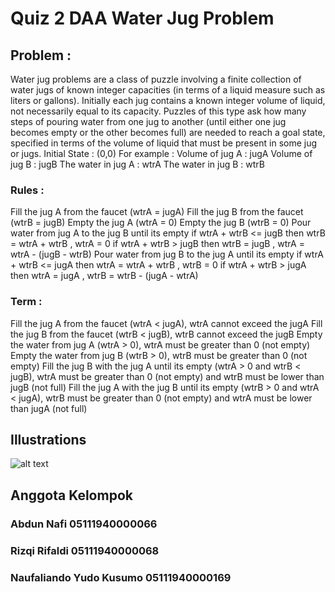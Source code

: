 # Quiz 2 DAA Water Jug Problem

## Problem :
Water jug problems are a class of puzzle involving a finite collection of water jugs of known integer capacities (in terms of a liquid measure such as liters or gallons). Initially each jug contains a known integer volume of liquid, not necessarily equal to its capacity. Puzzles of this type ask how many steps of pouring water from one jug to another (until either one jug becomes empty or the other becomes full) are needed to reach a goal state, specified in terms of the volume of liquid that must be present in some jug or jugs.
Initial State : (0,0)
For example :
Volume of jug A : jugA
Volume of jug B : jugB
The water in jug A : wtrA
The water in jug B : wtrB

### Rules :
Fill the jug A from the faucet (wtrA = jugA)
Fill the jug B from the faucet (wtrB = jugB)
Empty the jug A (wtrA = 0)
Empty the jug B (wtrB = 0)
Pour water from jug A to the jug B until its empty
if wtrA + wtrB <= jugB then wtrB = wtrA + wtrB , wtrA = 0
if wtrA + wtrB > jugB then wtrB = jugB , wtrA = wtrA - (jugB - wtrB)
Pour water from  jug B to the jug A until its empty
if wtrA + wtrB <= jugA then wtrA = wtrA + wtrB , wtrB = 0
if wtrA + wtrB > jugA then wtrA = jugA , wtrB = wtrB - (jugA - wtrA)





### Term :
Fill the jug A from the faucet (wtrA < jugA), wtrA cannot exceed the jugA
Fill the jug B from the faucet (wtrB < jugB), wtrB cannot exceed the jugB
Empty the water from jug A (wtrA > 0), wtrA must be greater than 0 (not empty)
Empty the water from jug B (wtrB > 0), wtrB must be greater than 0 (not empty)
Fill the jug B with the jug A until its empty (wtrA > 0 and wtrB < jugB), wtrA must be greater than 0 (not empty) and wtrB must be lower than jugB (not full)
 Fill the jug A with the jug B until its empty (wtrB > 0 and wtrA < jugA), wtrB must be greater than 0 (not empty) and wtrA must be lower than jugA (not full)

## Illustrations

![alt text](https://i.postimg.cc/0N5mx4nX/guci.png)


## Anggota Kelompok
### Abdun Nafi 05111940000066
### Rizqi Rifaldi 05111940000068
### Naufaliando Yudo Kusumo 05111940000169
